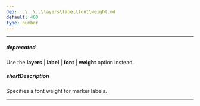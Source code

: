 ```yaml
---
dep: ..\..\..\layers\label\font\weight.md
default: 400
type: number
---
```

---
##### deprecated
Use the **layers** | **label** | **font** | **weight** option instead.

##### shortDescription
Specifies a font weight for marker labels.

---
